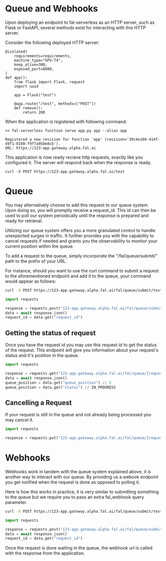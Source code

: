 # Queue and Webhooks

Upon deploying an endpoint to fal-serverless as an HTTP server, such as Flask or FastAPI, several methods exist for interacting with this HTTP server.

Consider the following deployed HTTP server:

```
@isolated(
    requirements=requirements,
    machine_type="GPU-T4",
    keep_alive=300,
    exposed_port=8080,
)
def app():
    from flask import Flask, request
    import uuid

    app = Flask("test")

    @app.route("/test", methods=["POST"])
    def remove():
	    return 200
```

When the application is registered with following command:

```
>> fal-serverless function serve app.py app --alias app

Registered a new revision for function 'app' (revision='39c4e168-414f-49f1-8160-f9f7a958e8cb').
URL: https://123-app.gateway.alpha.fal.ai
```

This application is now ready recieve http requests, exactly like you configured it. The server will respond back when the response is ready.

```
curl -X POST https://123-app.gateway.alpha.fal.ai/test
```

# Queue

You may alternatively choose to add this request to our queue system. Upon doing so, you will promptly receive a request_id. This id can then be used to poll our system periodically until the response is prepared and ready for retrieval.

Utilizing our queue system offers you a more granulated control to handle unexpected surges in traffic. It further provides you with the capability to cancel requests if needed and grants you the observability to monitor your current position within the queue.

To add a request to the queue, simply incorporate the "/fal/queue/submit/" path to the prefix of your URL.

For instance, should you want to use the curl command to submit a request to the aforementioned endpoint and add it to the queue, your command would appear as follows:

```bash
curl -X POST https://123-app.gateway.alpha.fal.ai/fal/queue/submit/test
```

```python
import requests

response = requests.post("123-app.gateway.alpha.fal.ai/fal/queue/submit/test")
data = await response.json()
request_id = data.get("request_id")
```

## Getting the status of request

Once you have the request id you may use this request id to get the status of the request. This endpoint will give you information about your request's status and it's position in the queue.

```python
import requests

response = requests.get("123-app.gateway.alpha.fal.ai/fal/queue/{request_id}/get")
data = await response.json()
queue_position = data.get("queue_position") // 5
queue_position = data.get("status") // IN_PROGRESS
```

## Cancelling a Request

If your request is still in the queue and not already being processed you may cancel it.

```python
import requests

response = requests.put("123-app.gateway.alpha.fal.ai/fal/queue/{request_id}/cancel")
```

# Webhooks

Webhooks work in tandem with the queue system explained above, it is another way to interact with our queue. By providing us a webook endpoint you get notified when the request is done as opposed to polling it.

Here is how this works in practice, it is very similar to submitting something to the queue but we require you to pass an extra fal_webhook query parameter.

```bash
curl -X POST https://123-app.gateway.alpha.fal.ai/fal/queue/submit/test?fal_webhook=url_that_expects_the_hook
```

```python
import requests

response = requests.post("123-app.gateway.alpha.fal.ai/fal/queue/submit/test", params={"fal_webhook": "url_that_expects_the_hook"})
data = await response.json()
request_id = data.get("request_id")
```

Once the request is done waiting in the queue, the webhook url is called with the response from the application.
